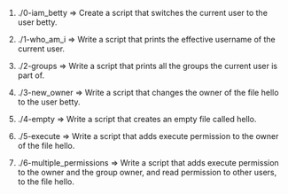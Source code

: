 1. ./0-iam_betty => Create a script that switches the current user to the user betty.

2. ./1-who_am_i => Write a script that prints the effective username of the current user.

3. ./2-groups => Write a script that prints all the groups the current user is part of.

4. ./3-new_owner => Write a script that changes the owner of the file hello to the user betty.

5. ./4-empty => Write a script that creates an empty file called hello.

6. ./5-execute => Write a script that adds execute permission to the owner of the file hello.

7. ./6-multiple_permissions => Write a script that adds execute permission to the owner and the group owner, and read permission to other users, to the file hello.
